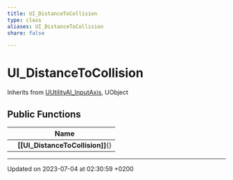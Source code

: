 ```yaml
---
title: UI_DistanceToCollision
type: class
aliases: UI_DistanceToCollision
share: false

---
```


# UI_DistanceToCollision





Inherits from [UUtilityAI_InputAxis](/docs/SDK/Source/Classes/classUUtilityAI__InputAxis.md), UObject

## Public Functions

|                | Name           |
| -------------- | -------------- |
| | **[[UI_DistanceToCollision]]**() |

-------------------------------

Updated on 2023-07-04 at 02:30:59 +0200
